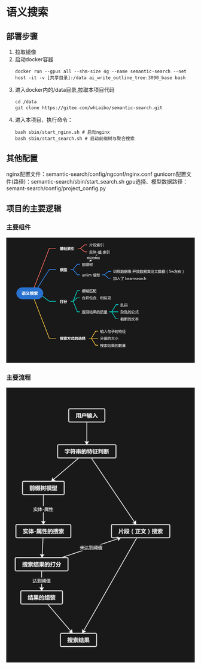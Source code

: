 # 语义搜索

## 部署步骤
1. 拉取镜像
2. 启动docker容器
   ```
   docker run --gpus all --shm-size 4g --name semantic-search --net host -it -v [共享目录]:/data ai_write_outline_tree:3090_base bash
   ```
3. 进入docker内的/data目录,拉取本项目代码
   ```
   cd /data
   git clone https://gitee.com/whLaibo/semantic-search.git
   ```
4. 进入本项目，执行命令：
    ```
    bash sbin/start_nginx.sh # 启动nginx
    bash sbin/start_search.sh # 启动前缀树与聚合搜索
    ```
   
## 其他配置
nginx配置文件：semantic-search/config/ngconf/nginx.conf
gunicorn配置文件(路径)：semantic-search/sbin/start_search.sh
gpu选择、模型数据路径： semant-search/config/project_config.py


## 项目的主要逻辑
### 主要组件
![image text](images/img-1.png)

### 主要流程
![image text](images/img-2.png)